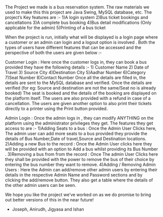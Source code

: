 The Project we made is a bus reservation system. The raw materials we used to make this this project are Java Swing, MySQL database, etc.
The project’s Key features are :-
1)A login system
2)Bus ticket bookings and cancellations 
3)A complete bus booking 
4)Bus detail modifications (Only applicable for the admin)
5)Printing of a bus ticket

When the project is run, initially what will be displayed is a login page where a customer or an admin can login and a logout option is involved . Both the types of users have different features that can be accessed and the perspective of both the users are given below :-

Customer Login : Here once the customer logs in, they can book a bus provided they have the following details :-  1) Customer Name
			2) Date of Travel
			3) Source City
			4)Destination City
			5)Aadhar Number 
			6)Category
			7)Seat Number 
			8)Contact Number
Once all the details are filled in, the details are sent to the MySQL database and verified. Once the details are verified (for eg: Source and destination are not the same/Seat no is already booked) The seat is booked and the details of the booking are displayed on the platform itself. The users are also provided with a refund in case of a cancellation. The users are given another option to also print their tickets directly to a printer using the Print button provided.

Admin Login : Once the admin logs in , they can modify ANYTHING on the platform using the administrator privileges they get. The features they get access to are :-
			1)Adding Seats to a bus : Once the Admin User Clicks here, The admin user can add more seats to a bus provided they provide the details of Bus Number,Date of                                 travel,Source and Destination locations.
      2)Adding a new Bus to the record : Once the Admin User clicks here they will be provided with an option to Add a bus whilst providing its Bus Number .
			3)Removing a bus from from the record : Once The admin User Clicks here they shall be provided with the power to remove the bus of their choice by entering                                                 the bus number they want to remove.
			4)Adding / Removing Admin Users : Here the Admin can add/remove other admin users by entering their details in the respective Admin Name and Password sections                                         and by clicking the add/remove button. They also get a table where the details of the other admin users can be seen. 

We hope you like the project we’ve worked on as we do promise to bring out better versions of this in the near future!
- Joseph, Anirudh, Jigyasa and Ishan
